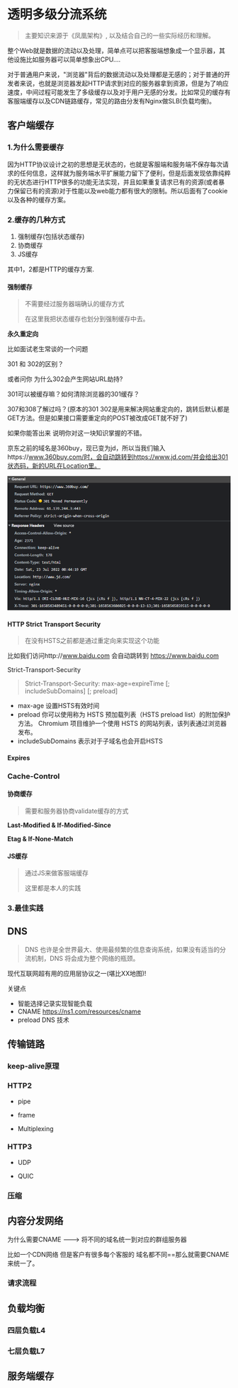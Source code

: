 # 透明多级分流系统

> 主要知识来源于《凤凰架构》, 以及结合自己的一些实际经历和理解。

整个Web就是数据的流动以及处理，简单点可以把客服端想象成一个显示器，其他设施比如服务器可以简单想象出CPU....

对于普通用户来说，"浏览器"背后的数据流动以及处理都是无感的；对于普通的开发者来说，也就是浏览器发起HTTP请求到对应的服务器拿到资源，但是为了响应速度，中间过程可能发生了多级缓存以及对于用户无感的分发。比如常见的缓存有客服端缓存以及CDN链路缓存，常见的路由分发有Nginx做SLB(负载均衡)。



## 客户端缓存

### 1.为什么需要缓存

​	因为HTTP协议设计之初的思想是无状态的，也就是客服端和服务端不保存每次请求的任何信息，这样就为服务端水平扩展能力留下了便利，但是后面发现依靠纯粹的无状态进行HTTP很多的功能无法实现，并且如果重复请求已有的资源(或者暴力保留已有的资源)对于性能以及web能力都有很大的限制。所以后面有了cookie以及各种的缓存方案。

### 2.缓存的几种方式

1. 强制缓存(包括状态缓存)
2. 协商缓存
3. JS缓存

其中1，2都是HTTP的缓存方案.

#### 

#### 强制缓存

> 不需要经过服务器端确认的缓存方式
>
> 在这里我把状态缓存也划分到强制缓存中去。

**永久重定向**

比如面试老生常谈的一个问题

301 和 302的区别？

或者问你 为什么302会产生网站URL劫持?

301可以被缓存嘛？如何清除浏览器的301缓存？

307和308了解过吗？(原本的301 302是用来解决网站重定向的，跳转后默认都是GET方法。但是如果接口需要重定向的POST被改成GET就不好了)

如果你能答出来 说明你对这一块知识掌握的不错。

京东之前的域名是360buy，现已变为jd，所以当我们输入https://www.360buy.com/时，会自动跳转到https://www.jd.com/并会给出301状态码，新的URL在Location里。

![image-20220723164709470](https://raw.githubusercontent.com/LinYUAN-code/Note/main/blogImage/image-20220723164709470.png)



#### HTTP Strict Transport Security

> 在没有HSTS之前都是通过重定向来实现这个功能

比如我们访问http://www.baidu.com 会自动跳转到 https://www.baidu.com

Strict-Transport-Security

> Strict-Transport-Security: max-age=expireTime [; includeSubDomains] [; preload]

- max-age 设置HSTS有效时间
- preload 你可以使用称为 HSTS 预加载列表（HSTS preload list）的附加保护方法。 Chromium 项目维护一个使用 HSTS 的网站列表，该列表通过浏览器发布。
- includeSubDomains 表示对于子域名也会开启HSTS



#### Expires



### **Cache-Control**



#### 协商缓存

> 需要和服务器协商validate缓存的方式

**Last-Modified & If-Modified-Since**



**Etag & If-None-Match**





#### JS缓存

> 通过JS来做客服端缓存
>
> 这里都是本人的实践

### 3.最佳实践







## DNS

> DNS 也许是全世界最大、使用最频繁的信息查询系统，如果没有适当的分流机制，DNS 将会成为整个网络的瓶颈。

现代互联网超有用的应用层协议之一(堪比XX地图)!

关键点

- 智能选择记录实现智能负载
- CNAME    https://ns1.com/resources/cname
- preload DNS 技术

[DNS记录文章]: https://blog.csdn.net/jiankunking/article/details/122138956



## 传输链路

### keep-alive原理



### HTTP2

- pipe

- frame
- Multiplexing

### HTTP3

- UDP

- QUIC

  



### 压缩



## 内容分发网络

为什么需要CNAME ---> 将不同的域名统一到对应的群组服务器

比如一个CDN网络 但是客户有很多每个客服的 域名都不同==那么就需要CNAME来统一了。



### 请求流程





## 负载均衡



### 四层负载L4

### 七层负载L7



## 服务端缓存







